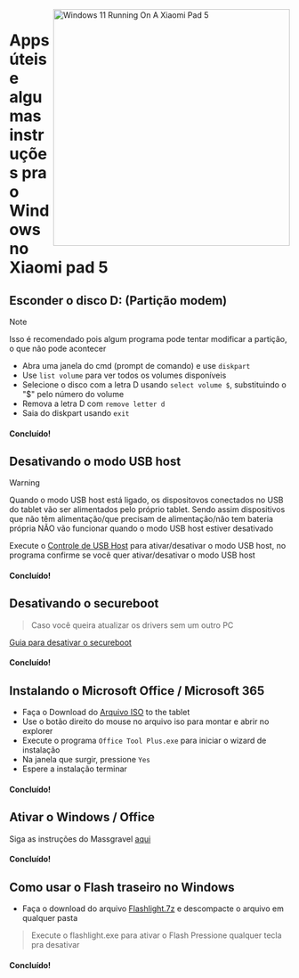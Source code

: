 <img align="right" src="https://raw.githubusercontent.com/erdilS/Port-Windows-11-Xiaomi-Pad-5/main/nabu.png" width="425" alt="Windows 11 Running On A Xiaomi Pad 5">

# Apps úteis e algumas instruções pra o Windows no Xiaomi pad 5

## Esconder o disco D: (Partição modem)
> [!NOTE]
> Isso é recomendado pois algum programa pode tentar modificar a partição, o que não pode acontecer

- Abra uma janela do cmd (prompt de comando) e use ```diskpart```
- Use ```list volume``` para ver todos os volumes disponíveis
- Selecione o disco com a letra D usando ```select volume $```, substituindo o "$" pelo número do volume
- Remova a letra D com ```remove letter d```
- Saia do diskpart usando ```exit```

#### Concluído!


## Desativando o modo USB host
> [!Warning]
> Quando o modo USB host está ligado, os dispositovos conectados no USB do tablet vão ser alimentados pelo próprio tablet.
> Sendo assim dispositivos que não têm alimentação/que precisam de alimentação/não tem bateria própria NÃO vão funcionar quando o modo USB host estiver desativado

Execute o [Controle de USB Host](https://github.com/erdilS/Port-Windows-11-Xiaomi-Pad-5/releases/download/USBHost/USB.Host.Mode.Control.V6.0.vbs) para ativar/desativar o modo USB host, no programa confirme se você quer ativar/desativar o modo USB host 

#### Concluído!


## Desativando o secureboot
> Caso você queira atualizar os drivers sem um outro PC

[Guia para desativar o secureboot](/guide/Portuguese/disable-secureboot-pt.md)

#### Concluído!


## Instalando o Microsoft Office / Microsoft 365
- Faça o Download do [Arquivo ISO](https://drive.google.com/file/d/1-i-0RraTSgwxqQSWal3uYWCen1TjK6d3/view?usp=drivesdk) to the tablet
- Use o botão direito do mouse no arquivo iso para montar e abrir no explorer
- Execute o programa ```Office Tool Plus.exe``` para iniciar o wizard de instalação
- Na janela que surgir, pressione `Yes`
- Espere a instalação terminar

#### Concluído!


## Ativar o Windows / Office
Siga as instruções do Massgravel [aqui](https://github.com/massgravel/Microsoft-Activation-Scripts)

#### Concluído!


## Como usar o Flash traseiro no Windows 
 - Faça o download do arquivo [Flashlight.7z](https://github.com/erdilS/Port-Windows-11-Xiaomi-Pad-5/releases/download/1.0/flashlight_fix.7z) e descompacte o arquivo em qualquer pasta
> Execute o flashlight.exe para ativar o Flash
> Pressione qualquer tecla pra desativar

#### Concluído!




















